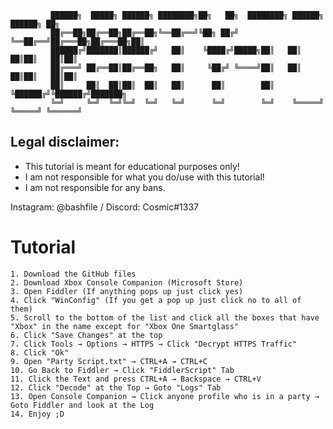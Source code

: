  	 	 	 
 	 	 	 ██████╗  █████╗ ██████╗ ████████╗██╗   ██╗  ████████╗ ██████╗  ██████╗ ██╗     
	 	 	 ██╔══██╗██╔══██╗██╔══██╗╚══██╔══╝╚██╗ ██╔╝  ╚══██╔══╝██╔═══██╗██╔═══██╗██║     
 	 	 	 ██████╔╝███████║██████╔╝   ██║    ╚████╔╝█████╗██║   ██║   ██║██║   ██║██║     
 	 	 	 ██╔═══╝ ██╔══██║██╔══██╗   ██║     ╚██╔╝ ╚════╝██║   ██║   ██║██║   ██║██║     
 	 	 	 ██║     ██║  ██║██║  ██║   ██║      ██║        ██║   ╚██████╔╝╚██████╔╝███████╗
 	 	 	 ╚═╝     ╚═╝  ╚═╝╚═╝  ╚═╝   ╚═╝      ╚═╝        ╚═╝    ╚═════╝  ╚═════╝ ╚══════╝
                                                                               
## Legal disclaimer:
 - This tutorial is meant for educational purposes only!
 - I am not responsible for what you do/use with this tutorial!
 - I am not responsible for any bans.

Instagram: @bashfile /
Discord: Cosmic#1337

# Tutorial
```
1. Download the GitHub files
2. Download Xbox Console Companion (Microsoft Store)
3. Open Fiddler (If anything pops up just click yes)
4. Click "WinConfig" (If you get a pop up just click no to all of them)
5. Scroll to the bottom of the list and click all the boxes that have "Xbox" in the name except for "Xbox One Smartglass"
6. Click "Save Changes" at the top
7. Click Tools → Options → HTTPS → Click "Decrypt HTTPS Traffic"
8. Click "Ok"
9. Open "Party Script.txt" → CTRL+A → CTRL+C
10. Go Back to Fiddler → Click "FiddlerScript" Tab
11. Click the Text and press CTRL+A → Backspace → CTRL+V
12. Click "Decode" at the Top → Goto "Logs" Tab
13. Open Console Companion → Click anyone profile who is in a party → Goto Fiddler and look at the Log
14. Enjoy ;D
```
